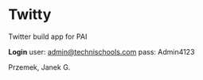 # Twitty
 Twitter build app for PAI
 
 **Login**
 user: admin@technischools.com
 pass: Admin4123

Przemek, Janek G.
